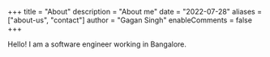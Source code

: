+++
title = "About"
description = "About me"
date = "2022-07-28"
aliases = ["about-us", "contact"]
author = "Gagan Singh"
enableComments = false
+++

Hello! I am a software engineer working in Bangalore.
